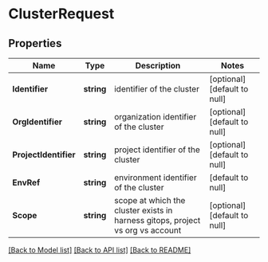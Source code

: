 # ClusterRequest

## Properties
Name | Type | Description | Notes
------------ | ------------- | ------------- | -------------
**Identifier** | **string** | identifier of the cluster | [optional] [default to null]
**OrgIdentifier** | **string** | organization identifier of the cluster | [optional] [default to null]
**ProjectIdentifier** | **string** | project identifier of the cluster | [optional] [default to null]
**EnvRef** | **string** | environment identifier of the cluster | [default to null]
**Scope** | **string** | scope at which the cluster exists in harness gitops, project vs org vs account | [optional] [default to null]

[[Back to Model list]](../README.md#documentation-for-models) [[Back to API list]](../README.md#documentation-for-api-endpoints) [[Back to README]](../README.md)

